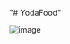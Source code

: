 "# YodaFood" 


![image](https://github.com/user-attachments/assets/83bf8eab-02f3-4fa3-afa8-f8bc02b83451)
